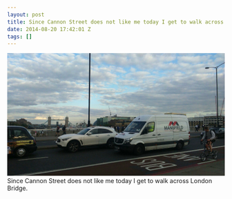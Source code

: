 ```yaml
---
layout: post
title: Since Cannon Street does not like me today I get to walk across London Bridge.
date: 2014-08-20 17:42:01 Z
tags: []
---
```

![](/media/2014/08/95295040017.jpg)
Since Cannon Street does not like me today I get to walk across London Bridge.
